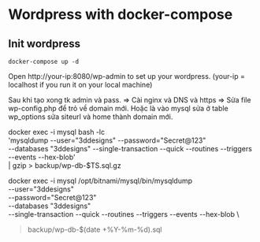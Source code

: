 # Wordpress with docker-compose

## Init wordpress
```
docker-compose up -d
```
Open http://your-ip:8080/wp-admin to set up your wordpress. (your-ip = localhost if you run it on your local machine)

Sau khi tạo xong tk admin và pass.
=> Cài nginx và DNS và https
=> Sửa file wp-config.php để trỏ về domain mới. Hoặc là vào mysql sửa ở table wp_options sửa siteurl và home thành domain mới.



docker exec -i mysql bash -lc \
  'mysqldump --user="3ddesigns" --password="Secret@123" \
   --databases "3ddesigns" --single-transaction --quick --routines --triggers --events --hex-blob' \
| gzip > backup/wp-db-$TS.sql.gz


docker exec -i mysql /opt/bitnami/mysql/bin/mysqldump \
  --user="3ddesigns" \
  --password="Secret@123" \
  --databases "3ddesigns" \
  --single-transaction --quick --routines --triggers --events --hex-blob \
  > backup/wp-db-$(date +%Y-%m-%d).sql
